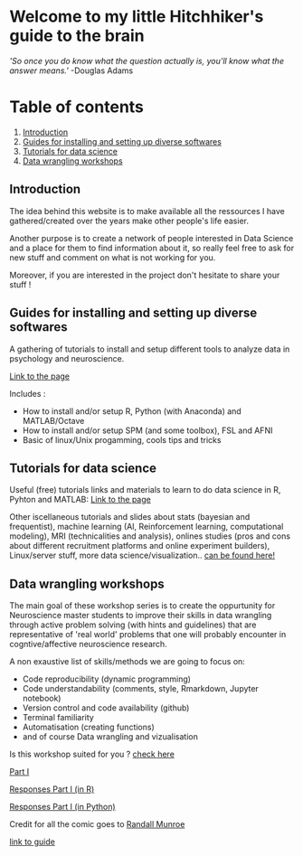 # Welcome to my little Hitchhiker's guide to the brain

_'So once you do know what the question actually is, you'll know what the answer means.'_     -Douglas Adams  



# Table of contents
1. [Introduction](#intro)
2. [Guides for installing and setting up diverse softwares](#install)
3. [Tutorials for data science](#tutos)
4. [Data wrangling workshops](#work)

## Introduction <a name="intro"></a>
The idea behind this website is to make available all the ressources I have gathered/created over the years make other people's life easier. 

Another purpose is to create a network of people interested in Data Science and a place for them to find information about it, so really feel free to ask for new stuff and comment on what is not working for you.

Moreover, if you are interested in the project don't hesitate to share your stuff !

## Guides for installing and setting up diverse softwares <a name="install"></a>
A gathering of tutorials to install and setup different tools to analyze data in psychology and neuroscience.

[Link to the page](https://munoztd0.github.io/Hitchhikers_guide_to_the_brain/install) 

Includes : 
- How to install and/or setup R, Python (with Anaconda) and MATLAB/Octave
- How to install and/or setup SPM (and some toolbox), FSL and AFNI
- Basic of linux/Unix progamming, cools tips and tricks



## Tutorials for data science <a name="tutos"></a>
Useful (free) tutorials links and materials to learn to do data science in R, Pyhton and MATLAB: [Link to the page](https://munoztd0.github.io/Hitchhikers_guide_to_the_brain/links)   

Other iscellaneous tutorials and slides about stats (bayesian and frequentist), machine learning (AI, Reinforcement learning, computational modeling), MRI (technicalities and analysis), onlines studies (pros and cons about different recruitment platforms and online experiment builders), Linux/server stuff, more data science/visualization.. [can be found here!](https://github.com/munoztd0/Hitchhikers_guide_to_the_brain/tree/gh-pages/tutos)

## Data wrangling workshops  <a name="work"></a>
The main goal of these workshop series is to create the oppurtunity for Neuroscience master students to improve their skills in data wrangling through active problem solving (with hints and guidelines) that are representative of 'real world' problems that one will probably encounter in cogntive/affective neuroscience research.  

A non exaustive list of skills/methods we are going to focus on: 
  - Code reproducibility (dynamic programming)
  - Code understandability (comments, style, Rmarkdown, Jupyter notebook)
  - Version control and code availability (github)
  - Terminal familiarity
  - Automatisation (creating functions)
  - and of course Data wrangling and vizualisation

Is this workshop suited for you ? [check here](https://github.com/munoztd0/Data_Wrangling_NeuroMaster/blob/main/README.md)

[Part I](https://munoztd0.github.io/Data_Wrangling_NeuroMaster/) 

[Responses Part I (in R) ](https://munoztd0.github.io/Response_work1/) 

[Responses Part I (in Python)](https://github.com/munoztd0/Response_work1/blob/main/responses.ipynb)  







Credit for all the comic goes to [Randall Munroe](https://xkcd.com/)  


[link to guide](https://munoztd0.github.io/Hitchhikers_guide_to_the_brain/)   


